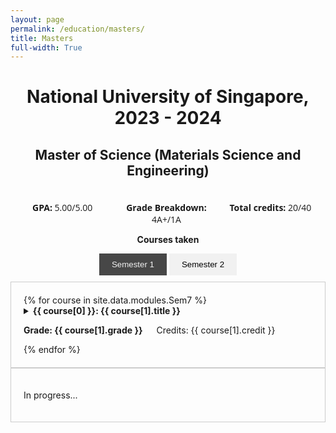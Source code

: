 ```yaml
---
layout: page
permalink: /education/masters/
title: Masters
full-width: True
---
```


<h1 style="text-align: center;">National University of Singapore, 2023 - 2024</h1>
<h2 style="text-align: center;"> Master of Science (Materials Science and Engineering)</h2>
<div class="container">
  <div class=item><b>GPA:</b> 5.00/5.00 </div>
  <div class=item><b>Grade Breakdown:</b> 4A+/1A </div>
  <div class=item><b>Total credits:</b> 20/40 </div>
</div>
<p style="text-align: center;"><b>Courses taken</b></p>

<div class="tab-container">
    <div class="bar">
        <button class="tablinks active" onclick="openTab(event, 'sem_1')">Semester 1</button>
        <button class="tablinks" onclick="openTab(event, 'sem_2')">Semester 2</button>
    </div>
    <div id="sem_1" class="tabcontent">
        {% for course in site.data.modules.Sem7 %}
            <details>
            <summary>
                <b>{{ course[0] }}: {{ course[1].title }}</b>
                <p><b>Grade: {{ course[1].grade }}</b> &emsp; Credits: {{ course[1].credit }}</p>
            </summary>
            <p>{{ course[1].description }}</p>
            </details>
        {% endfor %}
    </div>
    <div id="sem_2" class="tabcontent">
        <p>In progress...</p>
    </div>
</div>

<script>
  function openTab(evt, sem) {
    // Declare all variables
    var i, tabcontent, tablinks;
    // Get all elements with class="tabcontent" and hide them
    tabcontent = document.getElementsByClassName("tabcontent");
    for (i = 0; i < tabcontent.length; i++) {
        tabcontent[i].style.display = "none";
    }
    // Get all elements with class="tablinks" and remove the class "active"
    tablinks = document.getElementsByClassName("tablinks");
    for (i = 0; i < tablinks.length; i++) {
        tablinks[i].className = tablinks[i].className.replace(" active", "");
    }
    // Show the current tab, and add an "active" class to the button that opened the tab
    document.getElementById(sem).style.display = "block";
    evt.currentTarget.className += " active";
    }
</script>

<style>
    .container {
    display: grid;
    text-align: center;
    padding-top: 20px;
    font-family: 'Open Sans';
    }

    @media screen and (min-width:700px) {
        .container {
        grid-template-columns: 33% 33% 33%
        }
    }

    .tab-container {
    border: None;
    padding: 0px;
    align-items: center;
    text-align: center;
    }

    button {
    background-color: #f1f1f1;
    border: none;
    padding: 10px 20px;
    cursor: pointer;
    transition: background-color 0.3s;
    }

    .active {
        background-color: #474747;
        color: #f1f1f1;
    }

    .bar {
    display: inline-block;
    margin-bottom: 10px;
    }

    .tabcontent {
    text-align: left;
    border: 1px solid #ccc;
    padding: 20px;
    }
</style>